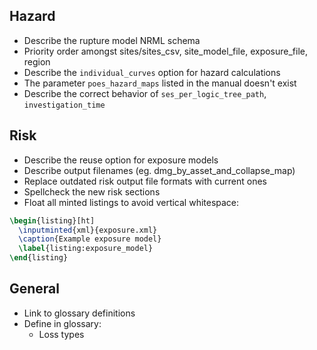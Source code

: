 Hazard
------

* Describe the rupture model NRML schema
* Priority order amongst sites/sites_csv, site_model_file, exposure_file, region
* Describe the `individual_curves` option for hazard calculations
* The parameter `poes_hazard_maps` listed in the manual doesn't exist
* Describe the correct behavior of `ses_per_logic_tree_path`, `investigation_time`

Risk
----

* Describe the reuse option for exposure models
* Describe output filenames (eg. dmg_by_asset_and_collapse_map)
* Replace outdated risk output file formats with current ones
* Spellcheck the new risk sections
* Float all minted listings to avoid vertical whitespace:
```tex
\begin{listing}[ht]
  \inputminted{xml}{exposure.xml}
  \caption{Example exposure model}
  \label{listing:exposure_model}
\end{listing}
```


General
-------

* Link to glossary definitions
* Define in glossary:
  - Loss types
